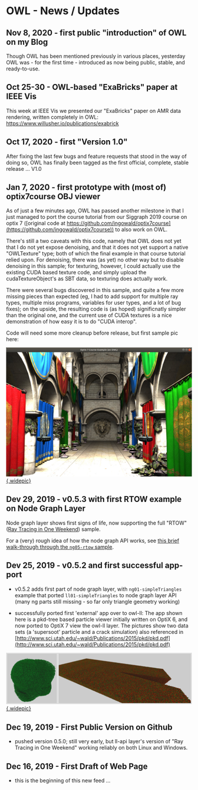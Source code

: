 # OWL - News / Updates

<!-- ======================================================= -->
## Nov 8, 2020 - first public "introduction" of OWL on my Blog

Though OWL has been mentioned previously in various places, yesterday
OWL was - for the first time - introduced as now being public, stable,
and ready-to-use.

<!-- ======================================================= -->
## Oct 25-30 - OWL-based "ExaBricks" paper at IEEE Vis

This week at IEEE Vis we presented our "ExaBricks" paper on 
AMR data rendering, written completely in OWL: 
https://www.willusher.io/publications/exabrick

<!-- ======================================================= -->
## Oct 17, 2020 - first "Version 1.0" 

After fixing the last few bugs and feature requests that stood in the
way of doing so, OWL has finally been tagged as the first official,
complete, stable release ... V1.0



<!-- ======================================================= -->
## Jan 7, 2020 - first prototype with (most of) optix7course OBJ viewer

As of just a few minutes ago, OWL has passed another milestone in that
I just managed to port the course tutorial from our Siggraph 2019
course on optix 7 ([original code at
https://github.com/ingowald/optix7course](https://github.com/ingowald/optix7course))
to also work on OWL. 

There's still a two caveats with this code, namely that OWL does not
yet that I do not yet expose denoising, and that it does not yet
support a native "OWLTexture" type; both of which the final example in
that course tutorial relied upon. For denoising, there was (as yet) no other
way but to disable denoising in this sample; for texturing, however, I
could actually use the existing CUDA based texture code, and simply upload
the cudaTextureObject's as SBT data, so texturing does actually work. 

There were several bugs discovered in this sample, and quite a few
more missing pieces than expected (eg, I had to add support for
multiple ray types, multiple miss programs, variables for user types,
and a lot of bug fixes); on the upside, the resulting code is (as
hoped) significnatly simpler than the original one, and the current
use of CUDA textures is a nice demonstration of how easy it is to do
"CUDA interop".

Code will need some more cleanup before release, but first sample pic
here:

[![PNG file produced by this sample](png/optix7course-on-owl.jpg){.widepic}](png/optix7course-on-owl.png)


<!-- ======================================================= -->
## Dev 29, 2019 - v0.5.3 with first RTOW example on Node Graph Layer

Node graph layer shows first signs of life, now supporting the full
"RTOW" ([Ray Tracing in One Weekend](https://www.realtimerendering.com/raytracing/Ray%20Tracing%20in%20a%20Weekend.pdf])) sample.

For a (very) rough idea of how the node graph API works, see
  [this brief walk-through through the `ng05-rtow` sample](ng-api-overview.html).

<!-- ======================================================= -->
## Dev 25, 2019 - v0.5.2 and first successful app-port

- v0.5.2 adds first part of node graph layer, with `ng01-simpleTriangles`
  example that ported `ll01-simpleTriangles` to node graph layer API
  (many ng parts still missing - so far only triangle geometry working)
  
- successfully ported first 'external' app over to owl-ll: The app shown
  here is a pkd-tree based particle viewer initially written on OptiX 6, and
  now ported to OptiX 7 view the owl-ll layer. The pictures show two data
  sets (a 'supersoot' particle and a crack simulation) also referenced in
  [http://www.sci.utah.edu/~wald/Publications/2015/pkd/pkd.pdf](http://www.sci.utah.edu/~wald/Publications/2015/pkd/pkd.pdf)

[![PNG file produced by this sample](png/rtxpkd.jpg){.widepic}](png/rtxpkd.png)

<!-- ======================================================= -->
## Dec 19, 2019 - First Public Version on Github

- pushed version 0.5.0; still very early, but ll-api layer's version
  of "Ray Tracing in One Weekend" working reliably on both Linux and
  Windows.

<!-- ======================================================= -->
## Dec 16, 2019 - First Draft of Web Page

- this is the beginning of this new feed ...


